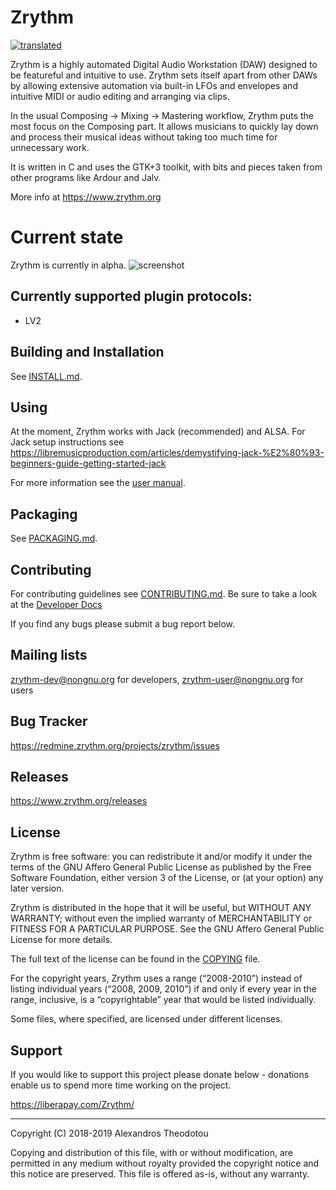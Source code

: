 Zrythm
======

[![translated](https://hosted.weblate.org/widgets/zrythm/-/svg-badge.svg "Translation Status")](https://hosted.weblate.org/engage/zrythm/?utm_source=widget)

Zrythm is a highly automated Digital Audio Workstation (DAW) designed to be featureful and intuitive to use. Zrythm sets itself apart from other DAWs by allowing extensive automation via built-in LFOs and envelopes and intuitive MIDI or audio editing and arranging via clips.

In the usual Composing -> Mixing -> Mastering workflow, Zrythm puts the most focus on the Composing part. It allows musicians to quickly lay down and process their musical ideas without taking too much time for unnecessary work.

It is written in C and uses the GTK+3 toolkit, with bits and pieces taken from other programs like Ardour and Jalv.

More info at https://www.zrythm.org

# Current state

Zrythm is currently in alpha.
![screenshot](https://www.zrythm.org/static/images/oct_1_2019.png)

## Currently supported plugin protocols:
- LV2

## Building and Installation
See [INSTALL.md](INSTALL.md).

## Using
At the moment, Zrythm works with Jack (recommended) and ALSA.
For Jack setup instructions see
https://libremusicproduction.com/articles/demystifying-jack-%E2%80%93-beginners-guide-getting-started-jack

For more information see the [user manual](http://manual.zrythm.org/).

## Packaging
See [PACKAGING.md](PACKAGING.md).

## Contributing
For contributing guidelines see [CONTRIBUTING.md](CONTRIBUTING.md). Be sure to take a look at the
[Developer Docs](https://docs.zrythm.org)

If you find any bugs please submit a bug report
below.

## Mailing lists
zrythm-dev@nongnu.org for developers, zrythm-user@nongnu.org for users

## Bug Tracker
https://redmine.zrythm.org/projects/zrythm/issues

## Releases
https://www.zrythm.org/releases

## License
Zrythm is free software: you can redistribute it and/or modify
it under the terms of the GNU Affero General Public License as
published by the Free Software Foundation, either version 3 of the
License, or (at your option) any later version.

Zrythm is distributed in the hope that it will be useful,
but WITHOUT ANY WARRANTY; without even the implied warranty of
MERCHANTABILITY or FITNESS FOR A PARTICULAR PURPOSE.  See the
GNU Affero General Public License for more details.

The full text of the license can be found in the
[COPYING](COPYING) file.

For the copyright years, Zrythm uses a range (“2008-2010”) instead of
listing individual years (“2008, 2009, 2010”) if and only if every year
in the range, inclusive, is a “copyrightable” year that would be listed
individually.

Some files, where specified, are licensed under
different licenses.

## Support
If you would like to support this project please
donate below - donations enable us to spend more
time working on the project.

https://liberapay.com/Zrythm/

----

Copyright (C) 2018-2019 Alexandros Theodotou

Copying and distribution of this file, with or without modification,
are permitted in any medium without royalty provided the copyright
notice and this notice are preserved.  This file is offered as-is,
without any warranty.

